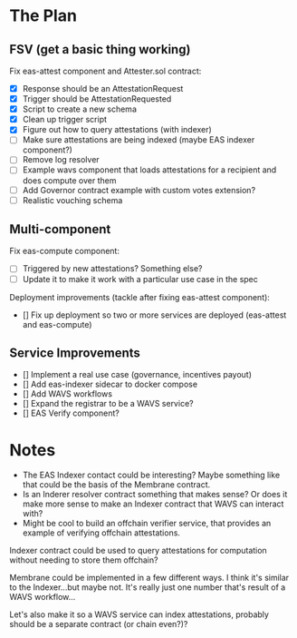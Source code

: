 # The Plan

## FSV (get a basic thing working)
Fix eas-attest component and Attester.sol contract:
- [x] Response should be an AttestationRequest
- [x] Trigger should be AttestationRequested
- [x] Script to create a new schema
- [x] Clean up trigger script
- [x] Figure out how to query attestations (with indexer)
- [ ] Make sure attestations are being indexed (maybe EAS indexer component?)
- [ ] Remove log resolver
- [ ] Example wavs component that loads attestations for a recipient and does compute over them
- [ ] Add Governor contract example with custom votes extension?
- [ ] Realistic vouching schema

## Multi-component
Fix eas-compute component:
- [ ] Triggered by new attestations? Something else?
- [ ] Update it to make it work with a particular use case in the spec

Deployment improvements (tackle after fixing eas-attest component):
- [] Fix up deployment so two or more services are deployed (eas-attest and eas-compute)

## Service Improvements
- [] Implement a real use case (governance, incentives payout)
- [] Add eas-indexer sidecar to docker compose
- [] Add WAVS workflows
- [] Expand the registrar to be a WAVS service?
- [] EAS Verify component?

# Notes

- The EAS Indexer contact could be interesting? Maybe something like that could be the basis of the Membrane contract.
- Is an Inderer resolver contract something that makes sense? Or does it make more sense to make an Indexer contract that WAVS can interact with?
- Might be cool to build an offchain verifier service, that provides an example of verifying offchain attestations.


Indexer contract could be used to query attestations for computation without needing to store them offchain?

Membrane could be implemented in a few different ways. I think it's similar to the Indexer...but maybe not. It's really just one number that's result of a WAVS workflow...


Let's also make it so a WAVS service can index attestations, probably should be a separate contract (or chain even?)?
